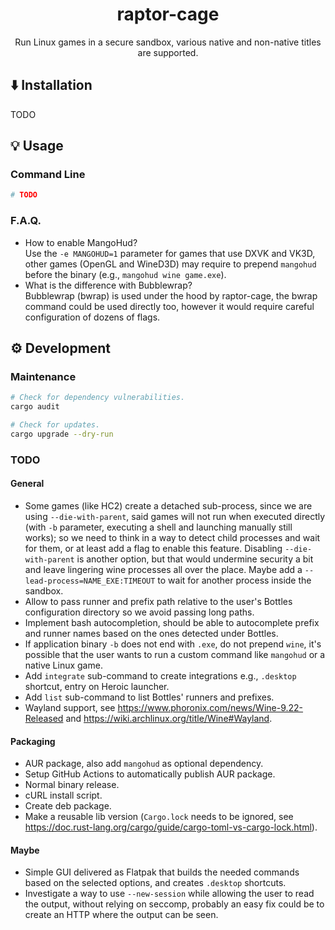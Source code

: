 <div align="center">
  <h1>
    raptor-cage
  </h1>
  <p>
    Run Linux games in a secure sandbox, various native and non-native titles are supported.
  </p>
</div>

## ⬇️ Installation

TODO

## 💡 Usage

### Command Line

```bash
# TODO
```

### F.A.Q.

* How to enable MangoHud?  
  Use the `-e MANGOHUD=1` parameter for games that use DXVK and VK3D, other games (OpenGL and WineD3D) may require to prepend `mangohud` before the binary (e.g., `mangohud wine game.exe`).
* What is the difference with Bubblewrap?  
  Bubblewrap (bwrap) is used under the hood by raptor-cage, the bwrap command could be used directly too, however it would require careful configuration of dozens of flags.

## ⚙️ Development

### Maintenance

```bash
# Check for dependency vulnerabilities.
cargo audit

# Check for updates.
cargo upgrade --dry-run
```

### TODO

#### General

* Some games (like HC2) create a detached sub-process, since we are using `--die-with-parent`, said games will not run when executed directly (with `-b` parameter, executing a shell and launching manually still works); so we need to think in a way to detect child processes and wait for them, or at least add a flag to enable this feature. Disabling `--die-with-parent` is another option, but that would undermine security a bit and leave lingering wine processes all over the place. Maybe add a `--lead-process=NAME_EXE:TIMEOUT` to wait for another process inside the sandbox.
* Allow to pass runner and prefix path relative to the user's Bottles configuration directory so we avoid passing long paths.
* Implement bash autocompletion, should be able to autocomplete prefix and runner names based on the ones detected under Bottles.
* If application binary `-b` does not end with `.exe`, do not prepend `wine`, it's possible that the user wants to run a custom command like `mangohud` or a native Linux game.
* Add `integrate` sub-command to create integrations e.g., `.desktop` shortcut, entry on Heroic launcher.
* Add `list` sub-command to list Bottles' runners and prefixes.
* Wayland support, see https://www.phoronix.com/news/Wine-9.22-Released and https://wiki.archlinux.org/title/Wine#Wayland.

#### Packaging

* AUR package, also add `mangohud` as optional dependency.
* Setup GitHub Actions to automatically publish AUR package.
* Normal binary release.
* cURL install script.
* Create deb package.
* Make a reusable lib version (`Cargo.lock` needs to be ignored, see https://doc.rust-lang.org/cargo/guide/cargo-toml-vs-cargo-lock.html).

#### Maybe

* Simple GUI delivered as Flatpak that builds the needed commands based on the selected options, and creates `.desktop` shortcuts.
* Investigate a way to use `--new-session` while allowing the user to read the output, without relying on seccomp, probably an easy fix could be to create an HTTP where the output can be seen.
